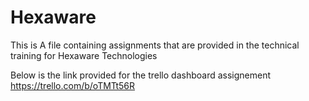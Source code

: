 # Hexaware
This is A file containing assignments that are provided in the technical training for Hexaware Technologies

Below is the link provided for the trello dashboard assignement
https://trello.com/b/oTMTt56R
